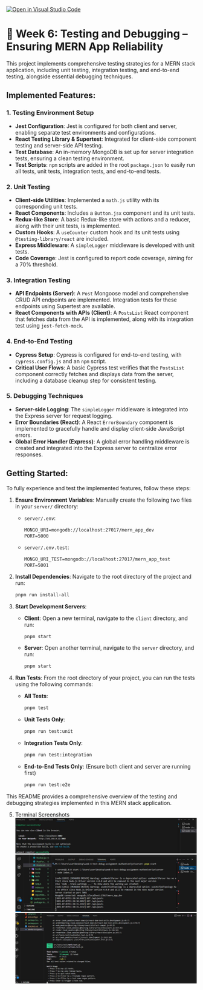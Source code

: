 [![Open in Visual Studio Code](https://classroom.github.com/assets/open-in-vscode-2e0aaae1b6195c2367325f4f02e2d04e9abb55f0b24a779b69b11b9e10269abc.svg)](https://classroom.github.com/online_ide?assignment_repo_id=19902816&assignment_repo_type=AssignmentRepo)

# 🧪 Week 6: Testing and Debugging – Ensuring MERN App Reliability

This project implements comprehensive testing strategies for a MERN stack application, including unit testing, integration testing, and end-to-end testing, alongside essential debugging techniques.

## Implemented Features:

### 1. Testing Environment Setup
- **Jest Configuration**: Jest is configured for both client and server, enabling separate test environments and configurations.
- **React Testing Library & Supertest**: Integrated for client-side component testing and server-side API testing.
- **Test Database**: An in-memory MongoDB is set up for server integration tests, ensuring a clean testing environment.
- **Test Scripts**: `npm` scripts are added in the root `package.json` to easily run all tests, unit tests, integration tests, and end-to-end tests.

### 2. Unit Testing
- **Client-side Utilities**: Implemented a `math.js` utility with its corresponding unit tests.
- **React Components**: Includes a `Button.jsx` component and its unit tests.
- **Redux-like Store**: A basic Redux-like store with actions and a reducer, along with their unit tests, is implemented.
- **Custom Hooks**: A `useCounter` custom hook and its unit tests using `@testing-library/react` are included.
- **Express Middleware**: A `simpleLogger` middleware is developed with unit tests.
- **Code Coverage**: Jest is configured to report code coverage, aiming for a 70% threshold.

### 3. Integration Testing
- **API Endpoints (Server)**: A `Post` Mongoose model and comprehensive CRUD API endpoints are implemented. Integration tests for these endpoints using Supertest are available.
- **React Components with APIs (Client)**: A `PostsList` React component that fetches data from the API is implemented, along with its integration test using `jest-fetch-mock`.

### 4. End-to-End Testing
- **Cypress Setup**: Cypress is configured for end-to-end testing, with `cypress.config.js` and an `npm` script.
- **Critical User Flows**: A basic Cypress test verifies that the `PostsList` component correctly fetches and displays data from the server, including a database cleanup step for consistent testing.

### 5. Debugging Techniques
- **Server-side Logging**: The `simpleLogger` middleware is integrated into the Express server for request logging.
- **Error Boundaries (React)**: A React `ErrorBoundary` component is implemented to gracefully handle and display client-side JavaScript errors.
- **Global Error Handler (Express)**: A global error handling middleware is created and integrated into the Express server to centralize error responses.

## Getting Started:

To fully experience and test the implemented features, follow these steps:

1.  **Ensure Environment Variables**:
    Manually create the following two files in your `server/` directory:

    *   `server/.env`:
        ```
        MONGO_URI=mongodb://localhost:27017/mern_app_dev
        PORT=5000
        ```
    *   `server/.env.test`:
        ```
        MONGO_URI_TEST=mongodb://localhost:27017/mern_app_test
        PORT=5001
        ```

2.  **Install Dependencies**:
    Navigate to the root directory of the project and run:
    ```bash
    pnpm run install-all
    ```

3.  **Start Development Servers**:
    *   **Client**: Open a new terminal, navigate to the `client` directory, and run:
        ```bash
        pnpm start
        ```
    *   **Server**: Open another terminal, navigate to the `server` directory, and run:
        ```bash
        pnpm start
        ```

4.  **Run Tests**:
    From the root directory of your project, you can run the tests using the following commands:

    *   **All Tests**:
        ```bash
        pnpm test
        ```
    *   **Unit Tests Only**:
        ```bash
        pnpm run test:unit
        ```
    *   **Integration Tests Only**:
        ```bash
        pnpm run test:integration
        ```
    *   **End-to-End Tests Only**: (Ensure both client and server are running first)
        ```bash
        pnpm run test:e2e
        ```

This README provides a comprehensive overview of the testing and debugging strategies implemented in this MERN stack application.

5. Terminal Screenshots
![client](./screenshots/client%20terminal.JPG)
![server](./screenshots/server%20terminal.JPG)
![test](./screenshots/test%20terminal.JPG)